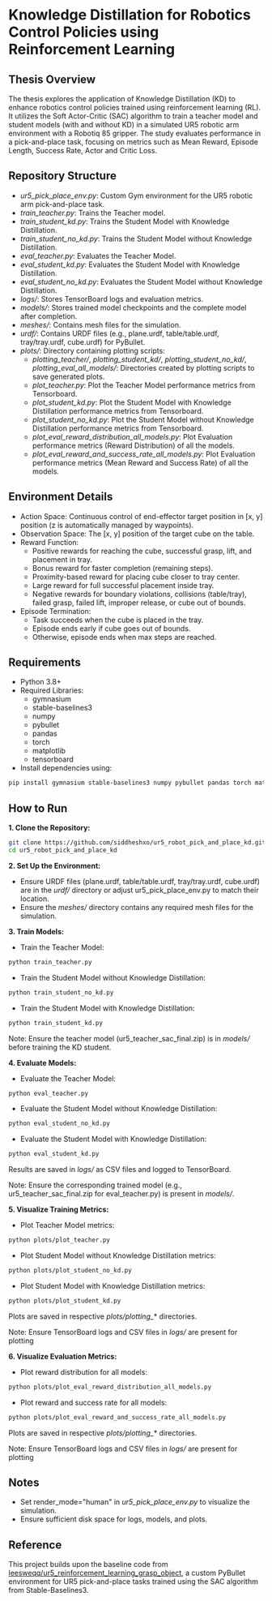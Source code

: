 # Knowledge Distillation for Robotics Control Policies using Reinforcement Learning

## Thesis Overview
The thesis explores the application of Knowledge Distillation (KD) to enhance robotics control policies trained using reinforcement learning (RL). It utilizes the Soft Actor-Critic (SAC) algorithm to train a teacher model and student models (with and without KD) in a simulated UR5 robotic arm environment with a Robotiq 85 gripper. The study evaluates performance in a pick-and-place task, focusing on metrics such as Mean Reward, Episode Length, Success Rate, Actor and Critic Loss.

## Repository Structure
- *ur5_pick_place_env.py*: Custom Gym environment for the UR5 robotic arm pick-and-place task.
- *train_teacher.py*: Trains the Teacher model.
- *train_student_kd.py*: Trains the Student Model with Knowledge Distillation.
- *train_student_no_kd.py*: Trains the Student Model without Knowledge Distillation.
- *eval_teacher.py*: Evaluates the Teacher Model.
- *eval_student_kd.py*: Evaluates the Student Model with Knowledge Distillation.
- *eval_student_no_kd.py*: Evaluates the Student Model without Knowledge Distillation.
- *logs/*: Stores TensorBoard logs and evaluation metrics.
- *models/*: Stores trained model checkpoints and the complete model after completion.
- *meshes/*: Contains mesh files for the simulation.
- *urdf/*: Contains URDF files (e.g., plane.urdf, table/table.urdf, tray/tray.urdf, cube.urdf) for PyBullet.
- *plots/*: Directory containing plotting scripts:
  - *plotting_teacher/*, *plotting_student_kd/*, *plotting_student_no_kd/*, *plotting_eval_all_models/*: Directories created by plotting scripts to save generated plots.
  - *plot_teacher.py*: Plot the Teacher Model performance metrics from Tensorboard.
  - *plot_student_kd.py*: Plot the Student Model with Knowledge Distillation performance metrics from Tensorboard.
  - *plot_student_no_kd.py*: Plot the Student Model without Knowledge Distillation performance metrics from Tensorboard.
  - *plot_eval_reward_distribution_all_models.py*: Plot Evaluation performance metrics (Reward Distribution) of all the models.
  - *plot_eval_reward_and_success_rate_all_models.py*: Plot Evaluation performance metrics (Mean Reward and Success Rate) of all the models.
 
## Environment Details
- Action Space: Continuous control of end-effector target position in [x, y] position (z is automatically managed by waypoints).
- Observation Space: The [x, y] position of the target cube on the table.
- Reward Function:
  - Positive rewards for reaching the cube, successful grasp, lift, and placement in tray.
  - Bonus reward for faster completion (remaining steps).
  - Proximity-based reward for placing cube closer to tray center.
  - Large reward for full successful placement inside tray.
  - Negative rewards for boundary violations, collisions (table/tray), failed grasp, failed lift, improper release, or cube out of bounds.
- Episode Termination:
  - Task succeeds when the cube is placed in the tray.
  - Episode ends early if cube goes out of bounds.
  - Otherwise, episode ends when max steps are reached.

## Requirements
- Python 3.8+
- Required Libraries:
  - gymnasium
  - stable-baselines3
  - numpy
  - pybullet
  - pandas
  - torch
  - matplotlib
  - tensorboard
- Install dependencies using:

```bash
pip install gymnasium stable-baselines3 numpy pybullet pandas torch matplotlib tensorboard
```

## How to Run
**1. Clone the Repository:**

```bash
git clone https://github.com/siddheshxo/ur5_robot_pick_and_place_kd.git
cd ur5_robot_pick_and_place_kd
```

**2. Set Up the Environment:**
- Ensure URDF files (plane.urdf, table/table.urdf, tray/tray.urdf, cube.urdf) are in the *urdf/* directory or adjust ur5_pick_place_env.py to match their location.
- Ensure the *meshes/* directory contains any required mesh files for the simulation.

**3. Train Models:**
- Train the Teacher Model:

```bash
python train_teacher.py
```

- Train the Student Model without Knowledge Distillation:

```bash
python train_student_no_kd.py
```

- Train the Student Model with Knowledge Distillation:

```bash
python train_student_kd.py
```
Note: Ensure the teacher model (ur5_teacher_sac_final.zip) is in *models/* before training the KD student.

**4. Evaluate Models:**
- Evaluate the Teacher Model:

```bash
python eval_teacher.py
```

- Evaluate the Student Model without Knowledge Distillation:

```bash
python eval_student_no_kd.py
```

- Evaluate the Student Model with Knowledge Distillation:

```bash
python eval_student_kd.py
```

Results are saved in *logs/* as CSV files and logged to TensorBoard. 

Note: Ensure the corresponding trained model (e.g., ur5_teacher_sac_final.zip for eval_teacher.py) is present in *models/*.

**5. Visualize Training Metrics:**
- Plot Teacher Model metrics:

```bash
python plots/plot_teacher.py
```

- Plot Student Model without Knowledge Distillation metrics:

```bash
python plots/plot_student_no_kd.py
```

- Plot Student Model with Knowledge Distillation metrics:

```bash
python plots/plot_student_kd.py
```

Plots are saved in respective *plots/plotting_** directories.

Note: Ensure TensorBoard logs and CSV files in *logs/* are present for plotting


**6. Visualize Evaluation Metrics:**
- Plot reward distribution for all models:

```bash
python plots/plot_eval_reward_distribution_all_models.py
```

- Plot reward and success rate for all models:

```bash
python plots/plot_eval_reward_and_success_rate_all_models.py
```

Plots are saved in respective *plots/plotting_** directories.

Note: Ensure TensorBoard logs and CSV files in *logs/* are present for plotting

## Notes
- Set render_mode="human" in *ur5_pick_place_env.py* to visualize the simulation.
- Ensure sufficient disk space for logs, models, and plots.

## Reference
This project builds upon the baseline code from [leesweqq/ur5_reinforcement_learning_grasp_object](https://github.com/leesweqq/ur5_reinforcement_learning_grasp_object), a custom PyBullet environment for UR5 pick-and-place tasks trained using the SAC algorithm from Stable-Baselines3.

